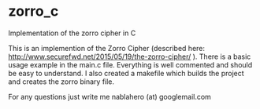# zorro_c
Implementation of the zorro cipher in C

This is an implemention of the Zorro Cipher (described here: http://www.securefwd.net/2015/05/19/the-zorro-cipher/ ).
There is a basic usage example in the main.c file. Everything is well commented and should be easy to understand.
I also created a makefile which builds the project and creates the zorro binary file.

For any questions just write me nablahero (at) googlemail.com
